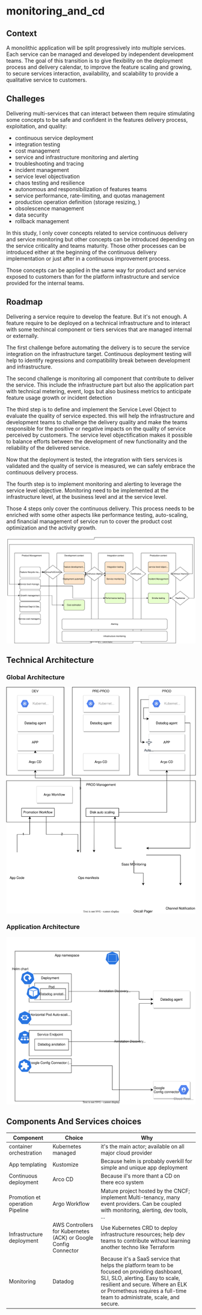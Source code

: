# monitoring_and_cd
## Context

A monolithic application will be split progressively into multiple services.
Each service can be managed and developed by independent development teams. The goal of this transition is to give flexibility on the deployment process and delivery calendar, to improve the feature scaling and growing, to secure services interaction, availability, and scalability to provide a qualitative service to customers.

## Challeges
Delivering multi-services that can interact between them require stimulating some concepts to be safe and confident in the features delivery process, exploitation, and quality:

* continuous service deployment
* integration testing
* cost management
* service and infrastructure monitoring and alerting
* troubleshooting and tracing
* incident management
* service level objectivation
* chaos testing and resilience
* autonomous and responsibilization of features teams
* service performance, rate-limiting, and quotas management
* production operation definition (storage resizing, )
* obsolescence management
* data security
* rollback management

In this study, I only cover concepts related to service continuous delivery and service monitoring but other concepts can be introduced depending on the service criticality and teams maturity.
Those other processes can be introduced either at the beginning of the continuous delivery implementation or just after in a continuous improvement process.

Those concepts can be applied in the same way for product and service exposed to customers than for the platform infrastructure and service provided for the internal teams.

## Roadmap
Delivering a service require to develop the feature.
But it's not enough. A feature require to be deployed on a technical infrastructure and to interact with some techincal component or tiers services that are managed internal or externally.

The first challenge before automating the delivery is to secure the service integration on the infrastructure target. Continuous deployment testing will help to identify regressions and compatibility break between development and infrastructure.

The second challenge is monitoring all component that contribute to deliver the service. This include the infrastructure part but also the application part with technical metering, event, logs but also business metrics to anticipate feature usage growth or incident detection

The third step is to define and implement the Service Level Object to evaluate the quality of service expected. this will help the infrastructure and development teams to challenge the delivery quality and make the teams responsible for the positive or negative impacts on the quality of service perceived by customers. The service level objectification makes it possible to balance efforts between the development of new functionality and the reliability of the delivered service.

Now that the deployment is tested, the integration with tiers services is validated and the quality of service is measured, we can safely embrace the continuous delivery process.

The fourth step is to implement monitoring and alerting to leverage the service level objective. Monitoring need to be implemented at the infrastructure level, at the business level and at the service level.

Those 4 steps only cover the continuous delivery. This process needs to be enriched with some other aspects like performance testing, auto-scaling, and financial management of service run to cover the product cost optimization and the activity growth.

![RoadMap strategy](roadmap_strategy.svg)
## Technical Architecture
### Global Architecture
![Global Architecture](CD_architecture.drawio.svg)
### Application Architecture
![Application Architecture](app_scale_monitoring.drawio.svg)

## Components And Services choices
| Component | Choice | Why |
|-----------|--------|----------|
|container orchestration | Kubernetes managed| it's the main actor; available on all major cloud provider |
| App templating | Kustomize | Because helm is probably overkill for simple and unique app deployment|
| Continuous deployment | Arco CD | Because il's more thant a CD on there eco system |
| Promotion et operation Pipeline | Argo Workflow | Mature project hosted by the CNCF; implement Multi-tenancy, many event providers. Can be coupled with monitoring, alerting, dev tools, ... |
| Infrastructure deployment | AWS Controllers for Kubernetes (ACK) or Google Config Connector | Use Kubernetes CRD to deploy infrastructure resources; help dev teams to contribute without learning another techno like Terraform|
| Monitoring | Datadog | Because it's a SaaS service that helps the platform team to be focused on providing dashboard, SLI, SLO, alerting. Easy to scale, resilient and secure. Where an ELK or Prometheus requires a full-time team to administrate, scale, and secure. |

